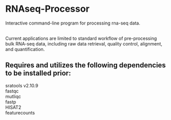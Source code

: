 # RNAseq-Processor

Interactive command-line program for processing rna-seq data. <br/><br/>

Current applications are limited to standard workflow of pre-processing bulk RNA-seq data, including raw data retrieval, quality control, alignment, and quantification.<br/>

Requires and utilizes the following dependencies to be installed prior: <br/>
-
sratools v2.10.9 <br/>
fastqc <br/>
mutliqc <br/>
fastp <br/>
HISAT2 <br/>
featurecounts
